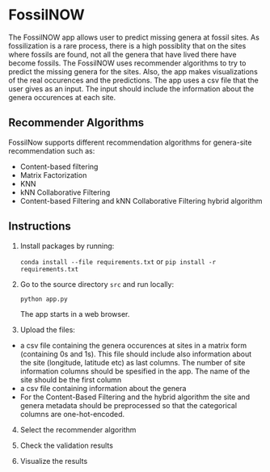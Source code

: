 # FossilNOW

The FossilNOW app allows user to predict missing genera at fossil sites. As fossilization is a rare process, there is a high possiblity that on the sites where fossils are found, not all the genera that have lived there have become fossils. The FossilNOW uses recommender algorithms to try to predict the missing genera for the sites. Also, the app makes visualizations of the real occurences and the predictions. The app uses a csv file that the user gives as an input. The input should include the information about the genera occurences at each site.

## Recommender Algorithms

FossilNow supports different recommendation algorithms for genera-site recommendation such as:

- Content-based filtering
- Matrix Factorization
- KNN
- kNN Collaborative Filtering
- Content-based Filtering and kNN Collaborative Filtering hybrid algorithm


## Instructions

1. Install packages by running:

   `conda install --file requirements.txt` or `pip install -r requirements.txt`

2. Go to the source directory `src` and run locally:

    `python app.py`

    The app starts in a web browser.


3. Upload the files:
- a csv file containing the genera occurences at sites in a matrix form (containing 0s and 1s). This file should include also information about the site (longitude, latitude etc) as last columns. The number of site information columns should be spesified in the app. The name of the site should be the first column
- a csv file containing information about the genera
- For the Content-Based Filtering and the hybrid algorithm the site and genera metadata should be preprocessed so that the categorical columns are one-hot-encoded.

4. Select the recommender algorithm

5. Check the validation results

6. Visualize the results
